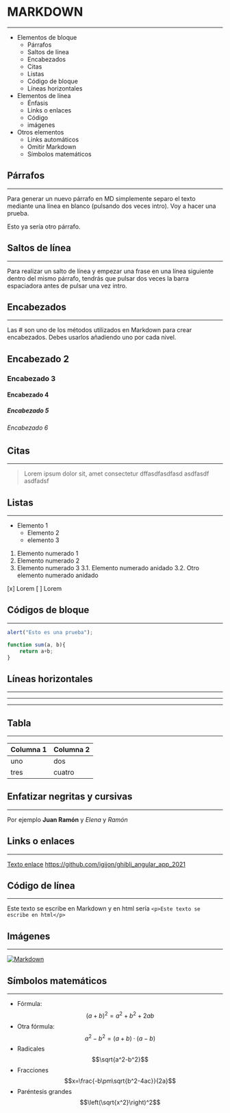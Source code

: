 # MARKDOWN
- - -
- Elementos de bloque
    +  Párrafos
    + Saltos de línea
    + Encabezados
    + Citas
    + Listas
    + Código de bloque
    + Líneas horizontales
- Elementos de línea
    + Énfasis
    + Links o enlaces
    + Código
    + imágenes
- Otros elementos
    + Links automáticos 
    + Omitir Markdown
    + Símbolos matemáticos

## Párrafos
* * *
Para generar un nuevo párrafo en MD simplemente separo el texto mediante una línea en blanco (pulsando dos veces intro). Voy a hacer una prueba.

Esto ya sería otro párrafo.

## Saltos de línea
* * *
Para realizar un salto de línea y empezar una frase en una línea siguiente  
dentro del mismo párrafo, tendrás que pulsar dos veces la barra espaciadora antes de pulsar una vez intro.
## Encabezados
* * *
Las # son uno de los métodos utilizados en Markdown para crear encabezados. Debes usarlos añadiendo uno por cada nivel.
## Encabezado 2
### Encabezado 3
#### Encabezado 4
##### Encabezado 5
###### Encabezado 6
## Citas
* * *
> Lorem ipsum dolor sit, amet consectetur dffasdfasdfasd
> asdfasdf
> asdfadsf

## Listas
* * *
* Elemento 1
    * Elemento 2
    - elemento 3

1. Elemento numerado 1
2. Elemento numerado 2
3. Elemento numerado 3
    3.1. Elemento numerado anidado
    3.2. Otro elemento numerado anidado

[x] Lorem
[ ] Lorem

## Códigos de bloque
* * *

```js
alert("Esto es una prueba");
```

~~~js
function sum(a, b){
    return a+b;    
}
~~~

## Líneas horizontales
***
___
---
## Tabla
___
| Columna 1 | Columna 2 |
| --- | --- |
| uno | dos |
| tres | cuatro |

## Enfatizar negritas y cursivas
___

Por ejemplo **Juan Ramón** y _Elena_ y *Ramón*

## Links o enlaces
___
[Texto enlace](https://github.com/igijon/ghibli_angular_app_2021)
<https://github.com/igijon/ghibli_angular_app_2021>

## Código de línea
***
Este texto se escribe en Markdown y en html sería `<p>Este texto se escribe en html</p>`
## Imágenes
***
[![Markdown](https://upload.wikimedia.org/wikipedia/commons/thumb/4/48/Markdown-mark.svg/1200px-Markdown-mark.svg.png)](https://es.wikipedia.org/wiki/Markdown)

## Símbolos matemáticos
***
- Fórmula: $$(a+b)^2 = a^2 + b ^2 + 2ab$$
- Otra fórmula:
$$a^2-b^2 = (a+b)·(a-b)$$
- Radicales
$$\sqrt{a^2-b^2}$$
- Fracciones
$$x=\frac{-b\pm\sqrt{b^2-4ac}}{2a}$$
- Paréntesis grandes
$$\left(\sqrt{x^2}\right)^2$$

